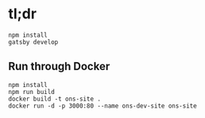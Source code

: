 # tl;dr

    npm install
    gatsby develop

## Run through Docker

    npm install
    npm run build
    docker build -t ons-site .
    docker run -d -p 3000:80 --name ons-dev-site ons-site
